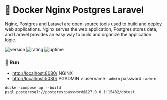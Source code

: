 # 🎉 Docker Nginx Postgres Laravel

Nginx, Postgres and Laravel are open-source tools used to build and deploy web applications. Nginx serves the web application, Postgres stores data, and Laravel provides an easy way to build and organize the application logic.

![version](https://img.shields.io/badge/version-1.0-blue)
![rating](https://img.shields.io/badge/rating-★★★★★-yellow)
![uptime](https://img.shields.io/badge/uptime-100%25-brightgreen)

### 🥈 Run

- [http://localhost:8080/](http://localhost:8080/) NGINX
- [http://localhost:5080/](http://localhost:5080/) PGADMIN > username : `admin` password : `admin`

```shell
docker-compose up --build
psql postgresql://postgres:password@127.0.0.1:15432/dbtest
```
